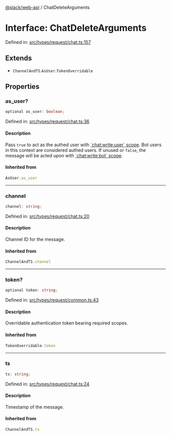 [@slack/web-api](../index.md) / ChatDeleteArguments

# Interface: ChatDeleteArguments

Defined in: [src/types/request/chat.ts:157](https://github.com/slackapi/node-slack-sdk/blob/main/packages/web-api/src/types/request/chat.ts#L157)

## Extends

- `ChannelAndTS`.`AsUser`.`TokenOverridable`

## Properties

### as\_user?

```ts
optional as_user: boolean;
```

Defined in: [src/types/request/chat.ts:36](https://github.com/slackapi/node-slack-sdk/blob/main/packages/web-api/src/types/request/chat.ts#L36)

#### Description

Pass `true` to act as the authed user with [\`chat:write:user\` scope](https://docs.slack.dev/reference/scopes/chat.write).
Bot users in this context are considered authed users. If unused or `false`, the message will be acted upon with
[\`chat:write:bot\` scope](https://docs.slack.dev/reference/scopes/chat.write).

#### Inherited from

```ts
AsUser.as_user
```

***

### channel

```ts
channel: string;
```

Defined in: [src/types/request/chat.ts:20](https://github.com/slackapi/node-slack-sdk/blob/main/packages/web-api/src/types/request/chat.ts#L20)

#### Description

Channel ID for the message.

#### Inherited from

```ts
ChannelAndTS.channel
```

***

### token?

```ts
optional token: string;
```

Defined in: [src/types/request/common.ts:43](https://github.com/slackapi/node-slack-sdk/blob/main/packages/web-api/src/types/request/common.ts#L43)

#### Description

Overridable authentication token bearing required scopes.

#### Inherited from

```ts
TokenOverridable.token
```

***

### ts

```ts
ts: string;
```

Defined in: [src/types/request/chat.ts:24](https://github.com/slackapi/node-slack-sdk/blob/main/packages/web-api/src/types/request/chat.ts#L24)

#### Description

Timestamp of the message.

#### Inherited from

```ts
ChannelAndTS.ts
```
